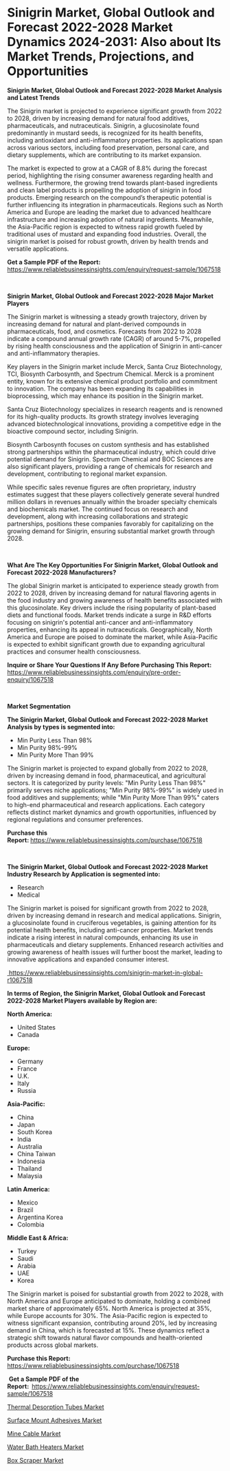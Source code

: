 <p><h1>Sinigrin Market, Global Outlook and Forecast 2022-2028 Market Dynamics 2024-2031: Also about Its Market Trends, Projections, and Opportunities</h1></p><p><strong>Sinigrin Market, Global Outlook and Forecast 2022-2028 Market Analysis and Latest Trends</strong></p>
<p><p>The Sinigrin market is projected to experience significant growth from 2022 to 2028, driven by increasing demand for natural food additives, pharmaceuticals, and nutraceuticals. Sinigrin, a glucosinolate found predominantly in mustard seeds, is recognized for its health benefits, including antioxidant and anti-inflammatory properties. Its applications span across various sectors, including food preservation, personal care, and dietary supplements, which are contributing to its market expansion.</p><p>The market is expected to grow at a CAGR of 8.8% during the forecast period, highlighting the rising consumer awareness regarding health and wellness. Furthermore, the growing trend towards plant-based ingredients and clean label products is propelling the adoption of sinigrin in food products. Emerging research on the compound’s therapeutic potential is further influencing its integration in pharmaceuticals. Regions such as North America and Europe are leading the market due to advanced healthcare infrastructure and increasing adoption of natural ingredients. Meanwhile, the Asia-Pacific region is expected to witness rapid growth fueled by traditional uses of mustard and expanding food industries. Overall, the sinigrin market is poised for robust growth, driven by health trends and versatile applications.</p></p>
<p><strong>Get a Sample PDF of the Report:&nbsp;</strong> <a href="https://www.reliablebusinessinsights.com/enquiry/request-sample/1067518">https://www.reliablebusinessinsights.com/enquiry/request-sample/1067518</a></p>
<p>&nbsp;</p>
<p><strong>Sinigrin Market, Global Outlook and Forecast 2022-2028 Major Market Players</strong></p>
<p><p>The Sinigrin market is witnessing a steady growth trajectory, driven by increasing demand for natural and plant-derived compounds in pharmaceuticals, food, and cosmetics. Forecasts from 2022 to 2028 indicate a compound annual growth rate (CAGR) of around 5-7%, propelled by rising health consciousness and the application of Sinigrin in anti-cancer and anti-inflammatory therapies.</p><p>Key players in the Sinigrin market include Merck, Santa Cruz Biotechnology, TCI, Biosynth Carbosynth, and Spectrum Chemical. Merck is a prominent entity, known for its extensive chemical product portfolio and commitment to innovation. The company has been expanding its capabilities in bioprocessing, which may enhance its position in the Sinigrin market.</p><p>Santa Cruz Biotechnology specializes in research reagents and is renowned for its high-quality products. Its growth strategy involves leveraging advanced biotechnological innovations, providing a competitive edge in the bioactive compound sector, including Sinigrin.</p><p>Biosynth Carbosynth focuses on custom synthesis and has established strong partnerships within the pharmaceutical industry, which could drive potential demand for Sinigrin. Spectrum Chemical and BOC Sciences are also significant players, providing a range of chemicals for research and development, contributing to regional market expansion.</p><p>While specific sales revenue figures are often proprietary, industry estimates suggest that these players collectively generate several hundred million dollars in revenues annually within the broader specialty chemicals and biochemicals market. The continued focus on research and development, along with increasing collaborations and strategic partnerships, positions these companies favorably for capitalizing on the growing demand for Sinigrin, ensuring substantial market growth through 2028.</p></p>
<p>&nbsp;</p>
<p><strong>What Are The Key Opportunities For Sinigrin Market, Global Outlook and Forecast 2022-2028 Manufacturers?</strong></p>
<p><p>The global Sinigrin market is anticipated to experience steady growth from 2022 to 2028, driven by increasing demand for natural flavoring agents in the food industry and growing awareness of health benefits associated with this glucosinolate. Key drivers include the rising popularity of plant-based diets and functional foods. Market trends indicate a surge in R&D efforts focusing on sinigrin's potential anti-cancer and anti-inflammatory properties, enhancing its appeal in nutraceuticals. Geographically, North America and Europe are poised to dominate the market, while Asia-Pacific is expected to exhibit significant growth due to expanding agricultural practices and consumer health consciousness.</p></p>
<p><strong>Inquire or Share Your Questions If Any Before Purchasing This Report:</strong> <a href="https://www.reliablebusinessinsights.com/enquiry/pre-order-enquiry/1067518">https://www.reliablebusinessinsights.com/enquiry/pre-order-enquiry/1067518</a></p>
<p>&nbsp;</p>
<p><strong>Market Segmentation</strong></p>
<p><strong>The Sinigrin Market, Global Outlook and Forecast 2022-2028 Market Analysis by types is segmented into:</strong></p>
<p><ul><li>Min Purity Less Than 98%</li><li>Min Purity 98%-99%</li><li>Min Purity More Than 99%</li></ul></p>
<p><p>The Sinigrin market is projected to expand globally from 2022 to 2028, driven by increasing demand in food, pharmaceutical, and agricultural sectors. It is categorized by purity levels: "Min Purity Less Than 98%" primarily serves niche applications; "Min Purity 98%-99%" is widely used in food additives and supplements; while "Min Purity More Than 99%" caters to high-end pharmaceutical and research applications. Each category reflects distinct market dynamics and growth opportunities, influenced by regional regulations and consumer preferences.</p></p>
<p><strong>Purchase this Report:&nbsp;</strong><a href="https://www.reliablebusinessinsights.com/purchase/1067518">https://www.reliablebusinessinsights.com/purchase/1067518</a></p>
<p>&nbsp;</p>
<p><strong>The Sinigrin Market, Global Outlook and Forecast 2022-2028 Market Industry Research by Application is segmented into:</strong></p>
<p><ul><li>Research</li><li>Medical</li></ul></p>
<p><p>The Sinigrin market is poised for significant growth from 2022 to 2028, driven by increasing demand in research and medical applications. Sinigrin, a glucosinolate found in cruciferous vegetables, is gaining attention for its potential health benefits, including anti-cancer properties. Market trends indicate a rising interest in natural compounds, enhancing its use in pharmaceuticals and dietary supplements. Enhanced research activities and growing awareness of health issues will further boost the market, leading to innovative applications and expanded consumer interest.</p></p>
<p><a href="https://www.reliablebusinessinsights.com/sinigrin-market-in-global-r1067518">&nbsp;https://www.reliablebusinessinsights.com/sinigrin-market-in-global-r1067518</a></p>
<p><strong>In terms of Region, the Sinigrin Market, Global Outlook and Forecast 2022-2028 Market Players available by Region are:</strong></p>
<p>
    <p> <strong> North America: </strong>
        <ul>
            <li>United States</li>
            <li>Canada</li>
        </ul>
        </p> 
    <p> <strong> Europe: </strong>
        <ul>
            <li>Germany</li>
            <li>France</li>
            <li>U.K.</li>
            <li>Italy</li>
            <li>Russia</li>
        </ul>
        </p> 
    <p> <strong> Asia-Pacific: </strong>
        <ul>
            <li>China</li>
            <li>Japan</li>
            <li>South Korea</li>
            <li>India</li>
            <li>Australia</li>
            <li>China Taiwan</li>
            <li>Indonesia</li>
            <li>Thailand</li>
            <li>Malaysia</li>
        </ul>
        </p> 
    <p> <strong> Latin America: </strong>
        <ul>
            <li>Mexico</li>
            <li>Brazil</li>
            <li>Argentina Korea</li>
            <li>Colombia</li>
        </ul>
        </p> 
    <p> <strong> Middle East & Africa: </strong>
        <ul>
            <li>Turkey</li>
            <li>Saudi</li>
            <li>Arabia</li>
            <li>UAE</li>
            <li>Korea</li>
        </ul>
    </p>
    </p>
<p><p>The Sinigrin market is poised for substantial growth from 2022 to 2028, with North America and Europe anticipated to dominate, holding a combined market share of approximately 65%. North America is projected at 35%, while Europe accounts for 30%. The Asia-Pacific region is expected to witness significant expansion, contributing around 20%, led by increasing demand in China, which is forecasted at 15%. These dynamics reflect a strategic shift towards natural flavor compounds and health-oriented products across global markets.</p></p>
<p><strong>Purchase this Report: </strong><a href="https://www.reliablebusinessinsights.com/purchase/1067518">https://www.reliablebusinessinsights.com/purchase/1067518</a></p>
<p>&nbsp;<strong>Get a Sample PDF of the Report:&nbsp;&nbsp;</strong><a href="https://www.reliablebusinessinsights.com/enquiry/request-sample/1067518">https://www.reliablebusinessinsights.com/enquiry/request-sample/1067518</a></p>
<p><strong></strong></p>
<p><p><a href="https://issuu.com/reportprime-2/docs/thermal-desorption-tubes-market-siz_11ad6279960fe3">Thermal Desorption Tubes Market</a></p><p><a href="https://issuu.com/reportprime-2/docs/surface-mount-adhesives-market-size_25318961dd6794">Surface Mount Adhesives Market</a></p><p><a href="https://www.linkedin.com/pulse/mine-cable-market-size-share-trends-analysis-report-end-use-underground-qdpne?trackingId=LkuUFUo0T0a4So6l5XsoCw%3D%3D">Mine Cable Market</a></p><p><a href="https://www.linkedin.com/pulse/what-factors-influence-water-bath-heaters-market-coming-years-19fxf?trackingId=CSEFnJc9QLeB0BZdBM%2BqwQ%3D%3D">Water Bath Heaters Market</a></p><p><a href="https://medium.com/@jhydehele7/the-box-scraper-market-has-experienced-impressive-growth-in-recent-years-expanding-its-market-095bc79a9763">Box Scraper Market</a></p></p>